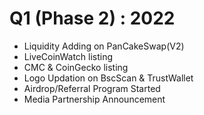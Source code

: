 # Q1 (Phase 2) : 2022

* Liquidity Adding on PanCakeSwap(V2)
* LiveCoinWatch listing
* CMC & CoinGecko listing
* Logo Updation on BscScan & TrustWallet
* Airdrop/Referral Program Started
* Media Partnership Announcement
